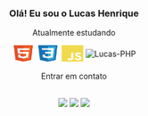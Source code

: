 ### <div align="center" >Olá! Eu sou o Lucas Henrique</div>


<div align="center" width="100%">

  Atualmente estudando<br>
  
  <img align="center" alt="Lucas-HTML" height="30" width="40" src="https://raw.githubusercontent.com/devicons/devicon/master/icons/html5/html5-original.svg">
  
  <img align="center" alt="Lucas-CSS" height="30" width="40" src="https://raw.githubusercontent.com/devicons/devicon/master/icons/css3/css3-original.svg">

 <img align="center" alt="Lucas-Js" height="30" width="40" src="https://raw.githubusercontent.com/devicons/devicon/master/icons/javascript/javascript-plain.svg">


  <img align="center" alt="Lucas-PHP" height="40" width="50"  src="https://cdn.jsdelivr.net/gh/devicons/devicon/icons/php/php-plain.svg">

</div>

<br>

<div align="center"> 
  Entrar em contato <br><br>
  
  <a href = "mailto:lucashenriquedev1@gmail.com"><img src="https://img.shields.io/badge/-Gmail-%23333?style=for-the-badge&logo=gmail&logoColor=white" target="_blank"></a>
    <a href="https://www.instagram.com/lucass_hfx/" target="_blank"><img src="https://img.shields.io/badge/-Instagram-%23E4405F?style=for-the-badge&logo=instagram&logoColor=white" target="_blank"></a>
  <a href="https://www.linkedin.com/in/lucas-henrique-307b731a8/" target="_blank"><img src="https://img.shields.io/badge/-LinkedIn-%230077B5?style=for-the-badge&logo=linkedin&logoColor=white" target="_blank"></a> 
  
</div>
